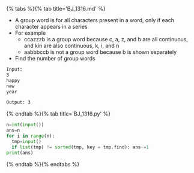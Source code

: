 {% tabs %}{% tab title='BJ_1316.md' %}

* A group word is for all characters present in a word, only if each character appears in a series
* For example
  * ccazzzb is a group word because c, a, z, and b are all continuous, and kin are also continuous, k, i, and n
  * aabbbccb is not a group word because b is shown separately
* Find the number of group words

```txt
Input:
3
happy
new
year

Output: 3
```

{% endtab %}{% tab title='BJ_1316.py' %}

```py
n=int(input())
ans=n
for i in range(n):
  tmp=input()
  if list(tmp) != sorted(tmp, key = tmp.find): ans-=1
print(ans)
```

{% endtab %}{% endtabs %}

